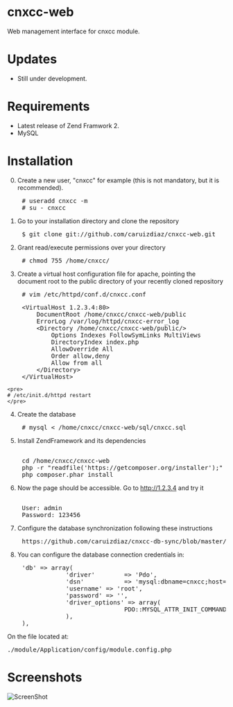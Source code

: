 cnxcc-web
=========

Web management interface for cnxcc module.

Updates
=========
- Still under development.

Requirements
==========
- Latest release of Zend Framwork 2.
- MySQL

Installation
=========

0. Create a new user, "cnxcc" for example (this is not mandatory, but it is recommended).
<pre>
    # useradd cnxcc -m
    # su - cnxcc
</pre>

1. Go to your installation directory and clone the repository
<pre>
    $ git clone git://github.com/caruizdiaz/cnxcc-web.git
</pre>

2. Grant read/execute permissions over your directory
<pre>
    # chmod 755 /home/cnxcc/
</pre>

3. Create a virtual host configuration file for apache, pointing the document root to the public directory of your
recently cloned repository
<pre>
    # vim /etc/httpd/conf.d/cnxcc.conf
</pre>
<pre>
    &#60;VirtualHost 1.2.3.4:80&#62;
        DocumentRoot /home/cnxcc/cnxcc-web/public
        ErrorLog /var/log/httpd/cnxcc-error_log
        &#60;Directory /home/cnxcc/cnxcc-web/public/&#62;
            Options Indexes FollowSymLinks MultiViews
            DirectoryIndex index.php
            AllowOverride All
            Order allow,deny
            Allow from all
        &#60;/Directory&#62;
    &#60;/VirtualHost&#62;
</pre>

    <pre>
    # /etc/init.d/httpd restart
    </pre>

4. Create the database
<pre>
    # mysql &#60; /home/cnxcc/cnxcc-web/sql/cnxcc.sql
</pre>

5. Install ZendFramework and its dependencies
<pre>   
    cd /home/cnxcc/cnxcc-web
    php -r "readfile('https://getcomposer.org/installer');" | php
    php composer.phar install
</pre>

6. Now the page should be accessible. Go to http://1.2.3.4 and try it
<pre>   
    User: admin
    Password: 123456
</pre>

7. Configure the database synchronization following these instructions
<pre>
    https://github.com/caruizdiaz/cnxcc-db-sync/blob/master/README.md
</pre>

8. You can configure the database connection credentials in:
<pre>
    'db' => array(
                'driver'        => 'Pdo',
                'dsn'           => 'mysql:dbname=cnxcc;host=127.0.0.1',
                'username' => 'root',
                'password' => '',
                'driver_options' => array(
                                PDO::MYSQL_ATTR_INIT_COMMAND => 'SET NAMES \'UTF8\''
                ),
    ),
</pre>

On the file located at:
<pre>
./module/Application/config/module.config.php
</pre>

Screenshots
=========
![ScreenShot](http://caruizdiaz.com/wp-content/uploads/2013/01/cnxcc21-1024x495.png)
